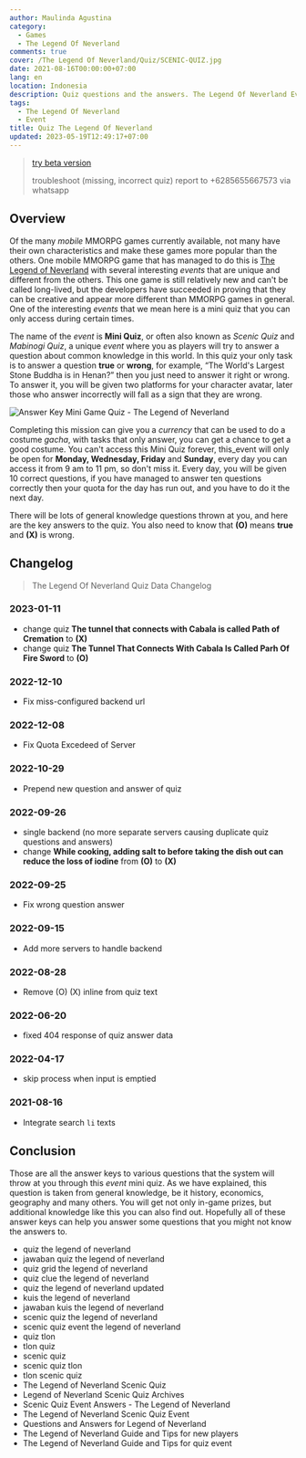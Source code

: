 ```yaml
---
author: Maulinda Agustina
category:
  - Games
  - The Legend Of Neverland
comments: true
cover: /The Legend Of Neverland/Quiz/SCENIC-QUIZ.jpg
date: 2021-08-16T00:00:00+07:00 
lang: en
location: Indonesia
description: Quiz questions and the answers. The Legend Of Neverland Event. The Legend of Neverland Guide and Tips for quiz event. Scenic Quiz Event Answers - The Legend of Neverland
tags:
  - The Legend Of Neverland
  - Event
title: Quiz The Legend Of Neverland
updated: 2023-05-19T12:49:17+07:00
---
```


> [try beta version](/test-unit/quiz.html)
>
> troubleshoot (missing, incorrect quiz) report to +6285655667573 via whatsapp

<!-- include Quiz/table.html -->
<div id="quiz-debug"></div>
<!-- css Quiz/style.css -->
<!-- script Quiz/script.js -->

## Overview

Of the many _mobile_ MMORPG games currently available, not many have their own characteristics and make these games more popular than the others. One mobile MMORPG game that has managed to do this is [The Legend of Neverland](https://www.bluestacks.com/id/apps/role-playing/the-legend-of-neverland-on-pc.html) with several interesting _events_ that are unique and different from the others. This one game is still relatively new and can't be called long-lived, but the developers have succeeded in proving that they can be creative and appear more different than MMORPG games in general. One of the interesting _events_ that we mean here is a mini quiz that you can only access during certain times.


The name of the _event_ is **Mini Quiz**, or often also known as _Scenic Quiz_ and _Mabinogi Quiz_, a unique _event_ where you as players will try to answer a question about common knowledge in this world. In this quiz your only task is to answer a question **true** or **wrong**, for example, “The World's Largest Stone Buddha is in Henan?” then you just need to answer it right or wrong. To answer it, you will be given two platforms for your character avatar, later those who answer incorrectly will fall as a sign that they are wrong.


![Answer Key Mini Game Quiz - The Legend of Neverland](https://cdn-www.bluestacks.com/bs-images/kunci-jawaban-kuis-mini-game-the-legend-of-neverland-id-2.png)

Completing this mission can give you a _currency_ that can be used to do a costume _gacha_, with tasks that only answer, you can get a chance to get a good costume. You can't access this Mini Quiz forever, this_event will only be open for **Monday, Wednesday, Friday** and **Sunday**, every day you can access it from 9 am to 11 pm, so don't miss it. Every day, you will be given 10 correct questions, if you have managed to answer ten questions correctly then your quota for the day has run out, and you have to do it the next day.

There will be lots of general knowledge questions thrown at you, and here are the key answers to the quiz. You also need to know that **(O)** means **true** and **(X)** is wrong.

## Changelog
> The Legend Of Neverland Quiz Data Changelog

### 2023-01-11
- change quiz **The tunnel that connects with Cabala is called Path of Cremation** to **(X)**
- change quiz **The Tunnel That Connects With Cabala Is Called Parh Of Fire Sword** to **(O)**
### 2022-12-10
- Fix miss-configured backend url
### 2022-12-08
- Fix Quota Excedeed of Server
### 2022-10-29
- Prepend new question and answer of quiz
### 2022-09-26
- single backend (no more separate servers causing duplicate quiz questions and answers)
- change **While cooking, adding salt to before taking the dish out can reduce the loss of iodine** from **(O)** to **(X)**
### 2022-09-25
- Fix wrong question answer
### 2022-09-15
- Add more servers to handle backend
### 2022-08-28
- Remove (O) (X) inline from quiz text
### 2022-06-20
- fixed 404 response of quiz answer data
### 2022-04-17
- skip process when input is emptied
### 2021-08-16
- Integrate search `li` texts

## Conclusion
Those are all the answer keys to various questions that the system will throw at you through this _event_ mini quiz. As we have explained, this question is taken from general knowledge, be it history, economics, geography and many others. You will get not only in-game prizes, but additional knowledge like this you can also find out. Hopefully all of these answer keys can help you answer some questions that you might not know the answers to.

- quiz the legend of neverland
- jawaban quiz the legend of neverland
- quiz grid the legend of neverland
- quiz clue the legend of neverland
- quiz the legend of neverland updated
- kuis the legend of neverland
- jawaban kuis the legend of neverland
- scenic quiz the legend of neverland
- scenic quiz event the legend of neverland
- quiz tlon
- tlon quiz
- scenic quiz
- scenic quiz tlon
- tlon scenic quiz
- The Legend of Neverland Scenic Quiz
- Legend of Neverland Scenic Quiz Archives
- Scenic Quiz Event Answers - The Legend of Neverland
- The Legend of Neverland Scenic Quiz Event
- Questions and Answers for Legend of Neverland
- The Legend of Neverland Guide and Tips for new players
- The Legend of Neverland Guide and Tips for quiz event
